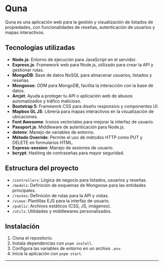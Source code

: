 # Quna

Quna es una aplicación web para la gestión y visualización de listados de propiedades, con funcionalidades de reseñas, autenticación de usuarios y mapas interactivos.

## Tecnologías utilizadas

- **Node.js**: Entorno de ejecución para JavaScript en el servidor.
- **Express.js**: Framework web para Node.js, utilizado para crear la API y gestionar rutas.
- **MongoDB**: Base de datos NoSQL para almacenar usuarios, listados y reseñas.
- **Mongoose**: ODM para MongoDB, facilita la interacción con la base de datos.
- **Arcjet**: Ayuda a proteger tu API o aplicación web de abusos automatizados y tráfico malicioso.
- **Bootstrap 5**: Framework CSS para diseño responsivo y componentes UI.
- **Mapbox GL JS**: Librería para mapas interactivos en la visualización de ubicaciones.
- **Font Awesome**: Iconos vectoriales para mejorar la interfaz de usuario.
- **Passport.js**: Middleware de autenticación para Node.js.
- **dotenv**: Manejo de variables de entorno.
- **Método Override**: Permite el uso de métodos HTTP como PUT y DELETE en formularios HTML.
- **Express-session**: Manejo de sesiones de usuario.
- **bcrypt**: Hashing de contraseñas para mayor seguridad.

## Estructura del proyecto

- `/controllers`: Lógica de negocio para listados, usuarios y reseñas.
- `/models`: Definición de esquemas de Mongoose para las entidades principales.
- `/routes`: Definición de rutas para la API y vistas.
- `/views`: Plantillas EJS para la interfaz de usuario.
- `/public`: Archivos estáticos (CSS, JS, imágenes).
- `/utils`: Utilidades y middlewares personalizados.

## Instalación

1. Clona el repositorio.
2. Instala dependencias con `pnpm install`.
3. Configura las variables de entorno en un archivo `.env`.
4. Inicia la aplicación con `pnpm start`.

---
